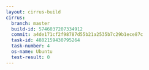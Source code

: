 ```yaml
---
layout: cirrus-build
cirrus:
  branch: master
  build-id: 5746037207334912
  commit: a4de171cf2f98787d55b21a2535b7c29b1ece87c
  task-id: 4882159430795264
  task-number: 4
  os-name: Ubuntu
  test-result: 0
---
```


